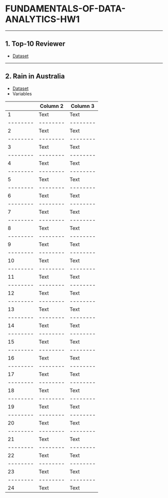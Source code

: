 # FUNDAMENTALS-OF-DATA-ANALYTICS-HW1
---
## 1. Top-10 Reviewer
* [Dataset](https://drive.google.com/file/d/1JUM5y1o4hYdZIioy2gN-I22a8673S6Pt/view?usp=sharing)
---
## 2. Rain in Australia
* [Dataset](https://www.kaggle.com/jsphyg/weather-dataset-rattle-package)
* Variables


|          | Column 2 | Column 3 |
| -------- | -------- | -------- |
|1     | Text     | Text     |
| -------- | -------- | -------- |
|2     | Text     | Text     |
| -------- | -------- | -------- |
|3     | Text     | Text     |
| -------- | -------- | -------- |
|4     | Text     | Text     |
| -------- | -------- | -------- |
|5     | Text     | Text     |
| -------- | -------- | -------- |
|6     | Text     | Text     |
| -------- | -------- | -------- |
|7     | Text     | Text     |
| -------- | -------- | -------- |
|8     | Text     | Text     |
| -------- | -------- | -------- |
|9     | Text     | Text     |
| -------- | -------- | -------- |
|10     | Text     | Text     |
| -------- | -------- | -------- |
|11     | Text     | Text     |
| -------- | -------- | -------- |
|12     | Text     | Text     |
| -------- | -------- | -------- |
|13     | Text     | Text     |
| -------- | -------- | -------- |
|14     | Text     | Text     |
| -------- | -------- | -------- |
|15     | Text     | Text     |
| -------- | -------- | -------- |
|16    | Text     | Text     |
| -------- | -------- | -------- |
|17     | Text     | Text     |
| -------- | -------- | -------- |
|18     | Text     | Text     |
| -------- | -------- | -------- |
|19     | Text     | Text     |
| -------- | -------- | -------- |
|20     | Text     | Text     |
| -------- | -------- | -------- |
|21     | Text     | Text     |
| -------- | -------- | -------- |
|22     | Text     | Text     |
| -------- | -------- | -------- |
|23     | Text     | Text     |
| -------- | -------- | -------- |
|24     | Text     | Text     |
